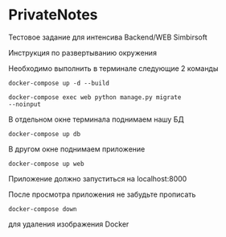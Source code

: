 # PrivateNotes

Тестовое задание для интенсива Backend/WEB Simbirsoft

Инструкция по развертыванию окружения

Необходимо выполнить в терминале следующие 2 команды

<code>docker-compose up -d --build</code>

<code>docker-compose exec web python manage.py migrate --noinput</code>

В отдельном окне терминала поднимаем нашу БД

<code>docker-compose up db</code>

В другом окне поднимаем приложение

<code>docker-compose up web</code>

Приложение должно запуститься на localhost:8000

После просмотра приложения не забудьте прописать

<code>docker-compose down</code>

для удаления изображения Docker